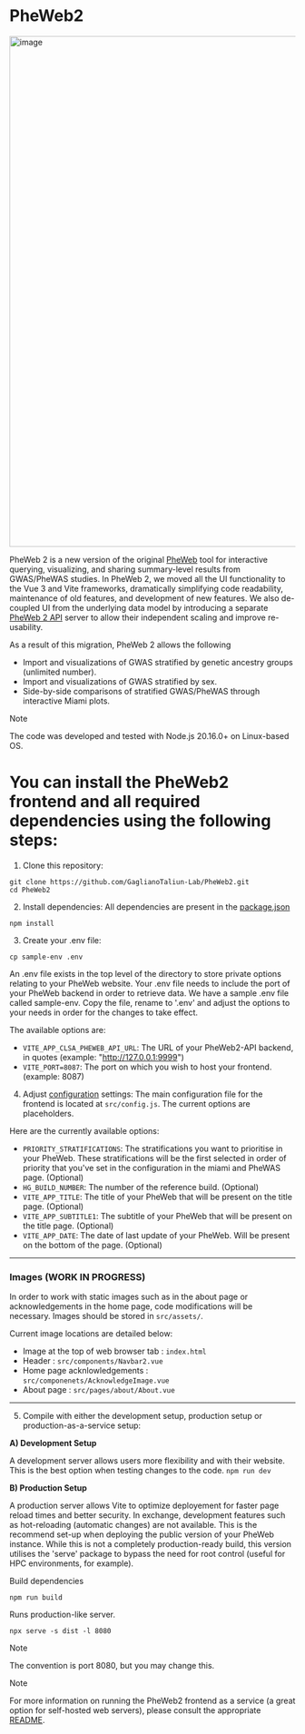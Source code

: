 # PheWeb2

<img width="1600" height="900" alt="image" src="https://github.com/user-attachments/assets/3f823732-523a-4659-8173-f4bd42e80a7a" />


PheWeb 2 is a new version of the original [PheWeb](https://github.com/statgen/pheweb) tool for interactive querying, visualizing, and sharing summary-level results from GWAS/PheWAS studies. In PheWeb 2, we moved all the UI functionality to the Vue 3 and Vite frameworks, dramatically simplifying code readability, maintenance of old features, and development of new features. We also de-coupled UI from the underlying data model by introducing a separate [PheWeb 2 API](https://github.com/GaglianoTaliun-Lab/PheWeb2-API) server to allow their independent scaling and improve re-usability.

As a result of this migration, PheWeb 2 allows the following
- Import and visualizations of GWAS stratified by genetic ancestry groups (unlimited number).
- Import and visualizations of GWAS stratified by sex.
- Side-by-side comparisons of stratified GWAS/PheWAS through interactive Miami plots.

> [!NOTE]
> The code was developed and tested with Node.js 20.16.0+ on Linux-based OS.

# You can install the PheWeb2 frontend and all required dependencies using the following steps:

1. Clone this repository:
```
git clone https://github.com/GaglianoTaliun-Lab/PheWeb2.git
cd PheWeb2
```
 
2. Install dependencies:
All dependencies are present in the [package.json](package.json)

```
npm install
```
 
3. Create your .env file:
```
cp sample-env .env
```

An .env file exists in the top level of the directory to store private options relating to your PheWeb website. Your .env file needs to include the port of your PheWeb backend in order to retrieve data.
We have a sample .env file called sample-env. Copy the file, rename to '.env' and adjust the options to your needs in order for the changes to take effect.

The available options are:
 - `VITE_APP_CLSA_PHEWEB_API_URL`: The URL of your PheWeb2-API backend, in quotes (example: "http://127.0.0.1:9999")
 - `VITE_PORT=8087`: The port on which you wish to host your frontend. (example: 8087)
 
4. Adjust [configuration](src/config.js) settings:
The main configuration file for the frontend is located at `src/config.js`. The current options are placeholders.

Here are the currently available options:
- `PRIORITY_STRATIFICATIONS`: The stratifications you want to prioritise in your PheWeb. These stratifications will be the first selected in order of priority that you've set in the configuration in the miami and PheWAS page. (Optional)
- `HG_BUILD_NUMBER`: The number of the reference build. (Optional)
- `VITE_APP_TITLE`: The title of your PheWeb that will be present on the title page. (Optional)
- `VITE_APP_SUBTITLE1`: The subtitle of your PheWeb that will be present on the title page. (Optional)
- `VITE_APP_DATE`: The date of last update of your PheWeb. Will be present on the bottom of the page. (Optional)

**********************************************
### Images (WORK IN PROGRESS)
In order to work with static images such as in the about page or acknowledgements in the home page, code modifications will be necessary. Images should be stored in `src/assets/`.

Current image locations are detailed below:
- Image at the top of web browser tab : `index.html`
- Header : `src/components/Navbar2.vue`
- Home page acknlowledgements : `src/componenets/AcknowledgeImage.vue`
- About page : `src/pages/about/About.vue`
**********************************************
 
5. Compile with either the development setup, production setup or production-as-a-service setup:

**A) Development Setup**

A development server allows users more flexibility and with their website. This is the best option when testing changes to the code.
`npm run dev`

**B) Production Setup**

A production server allows Vite to optimize deployement for faster page reload times and better security. In exchange, development features such as hot-reloading (automatic changes) are not available. This is the recommend set-up when deploying the public version of your PheWeb instance.
While this is not a completely production-ready build, this version utilises the 'serve' package to bypass the need for root control (useful for HPC environments, for example).

Build dependencies
```
npm run build
```

Runs production-like server. 

```
npx serve -s dist -l 8080
```
> [!NOTE]
> The convention is port 8080, but you may change this.

 

> [!NOTE]
> For more information on running the PheWeb2 frontend as a service (a great option for self-hosted web servers), please consult the appropriate [README](service/README.md).
